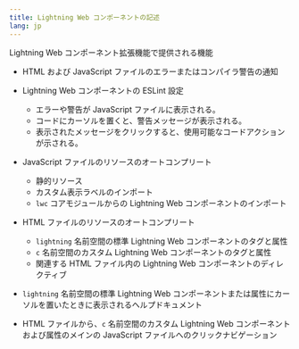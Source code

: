 ```yaml
---
title: Lightning Web コンポーネントの記述
lang: jp
---
```


Lightning Web コンポーネント拡張機能で提供される機能

- HTML および JavaScript ファイルのエラーまたはコンパイラ警告の通知

- Lightning Web コンポーネントの ESLint 設定

  - エラーや警告が JavaScript ファイルに表示される。
  - コードにカーソルを置くと、警告メッセージが表示される。
  - 表示されたメッセージをクリックすると、使用可能なコードアクションが示される。

- JavaScript ファイルのリソースのオートコンプリート

  - 静的リソース
  - カスタム表示ラベルのインポート
  - `lwc` コアモジュールからの Lightning Web コンポーネントのインポート

- HTML ファイルのリソースのオートコンプリート

  - `lightning` 名前空間の標準 Lightning Web コンポーネントのタグと属性
  - `c` 名前空間のカスタム Lightning Web コンポーネントのタグと属性
  - 関連する HTML ファイル内の Lightning Web コンポーネントのディレクティブ

- `lightning` 名前空間の標準 Lightning Web コンポーネントまたは属性にカーソルを置いたときに表示されるヘルプドキュメント

- HTML ファイルから、`c` 名前空間のカスタム Lightning Web コンポーネントおよび属性のメインの JavaScript ファイルへのクリックナビゲーション
